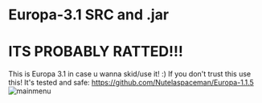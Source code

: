 # Europa-3.1 SRC and .jar
# ITS PROBABLY RATTED!!!
This is Europa 3.1 in case u wanna skid/use it!  :)
If you don't trust this use this! It's tested and safe: 
https://github.com/Nutelaspaceman/Europa-1.1.5
![mainmenu](https://user-images.githubusercontent.com/79189729/143449021-ac5ae5c4-8383-46ae-819b-b23b3b729b38.png)
